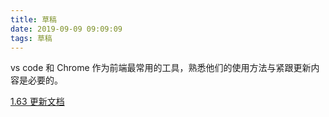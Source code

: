 ```yaml
---
title: 草稿
date: 2019-09-09 09:09:09
tags: 草稿
---
```


vs code 和 Chrome 作为前端最常用的工具，熟悉他们的使用方法与紧跟更新内容是必要的。

[1.63 更新文档](https://code.visualstudio.com/updates/v1_63)
